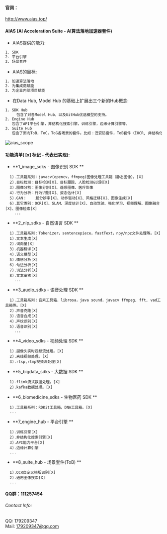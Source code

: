 #### 官网：
http://www.aias.top/

#### AIAS (AI Acceleration Suite - AI算法落地加速器套件)
- AIAS提供的能力:
```bash
1. SDK
2. 平台引擎
3. 场景套件
```

- AIAS的目标:
```bash
1. 加速算法落地
2. 为集成商赋能
3. 为企业内部项目赋能
```

- 在Data Hub, Model Hub 的基础上扩展出三个新的Hub概念:

```bash
1. SDK Hub
	 包含了对各Model Hub，以及GitHub优选模型的支持。
2. Engine Hub
   包含了API平台引擎，非结构化搜索引擎，训练引擎，边缘计算引擎等。
3. Suite Hub
   包含了面向ToB，ToC，ToG各场景的套件。比如：泛安防套件，ToB套件（IOCR, 非结构化解析，推荐系统等）...
```

![aias_scope](https://djl-model.oss-cn-hongkong.aliyuncs.com/images/aias_scope.png)


#### 功能清单( [x] 标记 - 代表已实现):

- **1_image_sdks - 图像识别 SDK **

```text
  1).工具箱系列：javacv(opencv，ffmpeg)图像处理工具箱（静态图像）。[X]
  2).目标检测：目标检测[X]、目标跟踪、人脸检测&识别[X]
  3).图像分割：图像分割[X]、遥感图像、医疗影像
  4).行为分析：行为识别[X]、姿态估计[X]
  5).GAN：    超分辨率[X]、动作驱动[X]、风格迁移[X]、图像生成[X]
  6).其它类别：OCR[X]、SLAM、深度估计[X]、自动驾驶、强化学习、视频理解、图像融合[X]、图像检索[X]
    ...
```

- **2_nlp_sdks - 自然语言 SDK **

```text
  1).工具箱系列：Tokenizer，sentencepiece，fastText，npy/npz文件处理等。[X]
  1).文本生成[X]
  2).词向量[X]
  3).机器翻译[X]
  4).语义模型[X]
  5).情感分析[X]
  6).句法分析[X]
  7).词法分析[X]
  8).文本审核[X]
    ...
```

- **3_audio_sdks - 语音处理 SDK **

```text
  1).工具箱系列：音素工具箱，librosa，java sound，javacv ffmpeg, fft, vad工具箱等。[X]
  2).声音克隆[X]
  3).语音合成[X]
  4).声纹识别[X]
  5).语音识别[X]
    ...
```

- **4_video_sdks - 视频处理 SDK **

```text
  1).摄像头实时视频流处理。[X]
  2).离线视频处理。[X]
  3).rtsp,rtmp视频流处理[X]
```

- **5_bigdata_sdks - 大数据 SDK **

```text
  1).flink流式数据处理。[X]
  2).kafka数据处理。[X]
```

- **6_biomedicine_sdks - 生物医药 SDK **

```text
  1).工具箱系列：RDKit工具箱，DNA工具箱。[X]
  ...
```

- **7_engine_hub - 平台引擎 **

```text
  1).训练引擎[X]
  2).非结构化搜索引擎[X]
  3).API能力平台[X]
  4).边缘计算引擎
  ...
```



- **8_suite_hub - 场景套件(ToB) **

```text
  1).OCR自定义模版识别[X]
  2).通用图像搜索[X]
  ...
```



#### QQ群：111257454



###### Contact Info:

QQ: 179209347       
Mail: 179209347@qq.com

